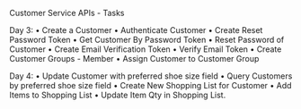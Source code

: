 Customer Service APIs - Tasks

Day 3:
• Create a Customer
• Authenticate Customer
• Create Reset Password Token
• Get Customer By Password Token
• Reset Password of Customer
• Create Email Verification Token
• Verify Email Token
• Create Customer Groups - Member
• Assign Customer to Customer Group

Day 4:
• Update Customer with preferred shoe size field
• Query Customers by preferred shoe size field
• Create New Shopping List for Customer
• Add Items to Shopping List
• Update Item Qty in Shopping List.